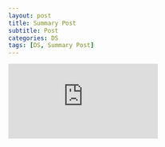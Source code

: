 ```yaml
---
layout: post
title: Summary Post
subtitle: Post
categories: DS
tags: [DS, Summary Post]
---
```


![Summary Post](https://www.my-course.co.uk/mod/forum/discuss.php?d=187511)



